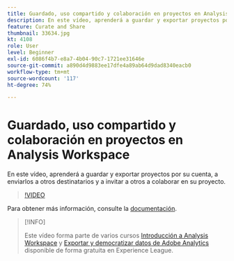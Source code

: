 ```yaml
---
title: Guardado, uso compartido y colaboración en proyectos en Analysis Workspace
description: En este vídeo, aprenderá a guardar y exportar proyectos por su cuenta, a enviarlos a otros destinatarios y a invitar a otros a colaborar en su proyecto.
feature: Curate and Share
thumbnail: 33634.jpg
kt: 4108
role: User
level: Beginner
exl-id: 6086f4b7-e8a7-4b04-90c7-1721ee31646e
source-git-commit: a890d4d9883ee17dfe4a89ab64d9dad8340eacb0
workflow-type: tm+mt
source-wordcount: '117'
ht-degree: 74%

---
```


# Guardado, uso compartido y colaboración en proyectos en Analysis Workspace

En este vídeo, aprenderá a guardar y exportar proyectos por su cuenta, a enviarlos a otros destinatarios y a invitar a otros a colaborar en su proyecto.

>[!VIDEO](https://video.tv.adobe.com/v/30993/?quality=12)

Para obtener más información, consulte la [documentación](https://experienceleague.adobe.com/docs/analytics/analyze/analysis-workspace/curate-share/send-schedule-files.html?lang=es).

>[!INFO]
>
> Este vídeo forma parte de varios cursos [Introducción a Analysis Workspace](https://experienceleague.adobe.com/?recommended=Analytics-U-1-2020.1.workspace&amp;lang=es) y [Exportar y democratizar datos de Adobe Analytics](https://experienceleague.adobe.com/?recommended=Analytics-A-1-2022.1.democratizing) disponible de forma gratuita en Experience League.

